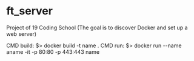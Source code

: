 # ft_server
Project of 19 Coding School (The goal is to discover Docker and set up a web server)

CMD build:
$> docker build -t name .
CMD run:
$> docker run --name aname -it -p 80:80 -p 443:443 name
